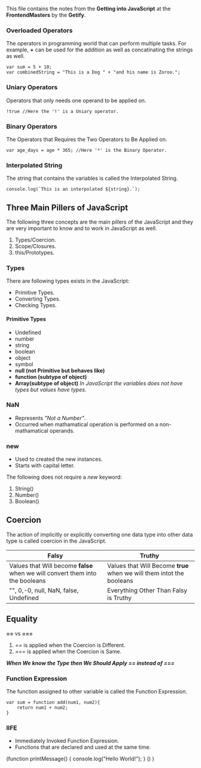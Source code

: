 This file contains the notes from the **Getting into JavaScript** at the **FrontendMasters** by the **Getify**.

### Overloaded Operators

The operators in programming world that can perform multiple tasks. For example, **+** can be used for the addition as well as concatinating the strings as well.

    var sum = 5 + 10;
    var combinedString = "This is a Dog " + "and his name is Zoroo.";

### Uniary Operators

Operators that only needs one operand to be applied on.

    !true //Here the '!' is a Uniary operator.

### Binary Operators

The Operators that Requires the Two Operators to Be Applied on.

    var age_days = age * 365; //Here '*' is the Binary Operator.

### Interpolated String

The string that contains the variables is called the Interpolated String.

    console.log(`This is an interpolated ${string}.`);

## Three Main Pillers of JavaScript

The following three concepts are the main pillers of the JavaScript and they are very important to know and to work in JavaScript as well.

1. Types/Coercion.
2. Scope/Closures.
3. this/Prototypes.

### Types

There are following types exists in the JavaScript:

- Primitive Types.
- Converting Types.
- Checking Types.

#### Primitive Types

- Undefined
- number
- string
- boolean
- object
- symbol
- **null (not Primitive but behaves like)**
- **function (subtype of object)**
- **Array(subtype of object)**
  _In JavaScript the variables does not have types but values have types._

### NaN

- Represents _"Not a Number"_.
- Occurred when mathamatical operation is
  performed on a non-mathamatical operands.

### new

- Used to created the new instances.
- Starts with capital letter.

The following does not require a _new_ keyword:

1. String()
2. Number()
3. Boolean()

## Coercion

The action of implicitly or explicitly converting one data type into other data type is called coercion in the JavaScript.

| Falsy                                                                         | Truthy                                                                |
| ----------------------------------------------------------------------------- | --------------------------------------------------------------------- |
| Values that Will become **false** when we will convert them into the booleans | Values that Will Become **true** when we will them intot the booleans |
| "", 0,-0, null, NaN, false, Undefined                                         | Everything Other Than Falsy is Truthy                                 |

## Equality

**==** vs **===**

1. _==_ is applied when the Coercion is Different.
2. _===_ is applied when the Coercion is Same.

**_When We know the Type then We Should Apply == instead of ===_**

### Function Expression

The function assigned to other variable is called the Function Expression.

    var sum = function add(num1, num2){
        return num1 + num2;
    }

### IIFE

- Immediately Invoked Function Expression.
- Functions that are declared
  and used at the same time.

(function printMessage() {
console.log("Hello World!");
} () )
